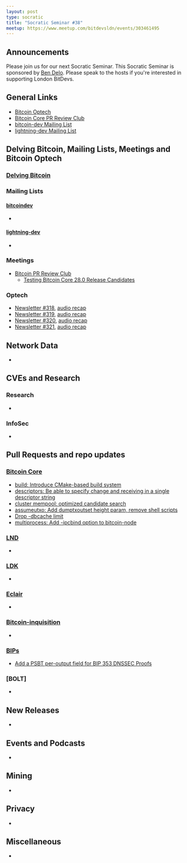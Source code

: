 ```yaml
---
layout: post
type: socratic
title: "Socratic Seminar #38"
meetup: https://www.meetup.com/bitdevsldn/events/303461495
---
```


## Announcements

Please join us for our next Socratic Seminar. This Socratic Seminar is sponsored by [Ben Delo](https://twitter.com/bendelo).
Please speak to the hosts if you're interested in supporting London BitDevs.

## General Links

* [Bitcoin Optech](https://bitcoinops.org)
* [Bitcoin Core PR Review Club](https://bitcoincore.reviews)
* [bitcoin-dev Mailing List](https://lists.linuxfoundation.org/pipermail/bitcoin-dev)
* [lightning-dev Mailing List](https://lists.linuxfoundation.org/pipermail/lightning-dev)

## Delving Bitcoin, Mailing Lists, Meetings and Bitcoin Optech
### [Delving Bitcoin](https://delvingbitcoin.org/)

### Mailing Lists
#### [bitcoindev](https://groups.google.com/g/bitcoindev)
-

#### [lightning-dev](https://lists.linuxfoundation.org/pipermail/lightning-dev)
-

### Meetings
- [Bitcoin PR Review Club](https://bitcoincore.reviews)
  - [Testing Bitcoin Core 28.0 Release Candidates](https://bitcoincore.reviews/v28-rc-testing)

### Optech
- [Newsletter #318](https://bitcoinops.org/en/newsletters/2024/08/30/), [audio recap](https://bitcoinops.org/en/podcast/2024/09/03/)
- [Newsletter #319](https://bitcoinops.org/en/newsletters/2024/09/06/), [audio recap](https://bitcoinops.org/en/podcast/2024/09/10/)
- [Newsletter #320](https://bitcoinops.org/en/newsletters/2024/09/13/), [audio recap](https://bitcoinops.org/en/podcast/2024/09/17/)
- [Newsletter #321](https://bitcoinops.org/en/newsletters/2024/09/20/), [audio recap](https://bitcoinops.org/en/podcast/2024/09/24/)

## Network Data
-

## CVEs and Research
### Research
-

### InfoSec
-

## Pull Requests and repo updates
### [Bitcoin Core](https://github.com/bitcoin/bitcoin)
<!--- Link to query merged PRs since YYYY-MM-DD sorted by descending activity: https://github.com/bitcoin/bitcoin/pulls?page=1&q=is%3Apr+is%3Aclosed+merged%3A%3EYYYY-MM-DD+sort%3Acomments-desc -->
- [build: Introduce CMake-based build system](https://github.com/bitcoin/bitcoin/pull/30454)
- [descriptors: Be able to specify change and receiving in a single descriptor string](https://github.com/bitcoin/bitcoin/pull/22838)
- [cluster mempool: optimized candidate search](https://github.com/bitcoin/bitcoin/pull/30286)
- [assumeutxo: Add dumptxoutset height param, remove shell scripts](https://github.com/bitcoin/bitcoin/pull/29553)
- [Drop -dbcache limit](https://github.com/bitcoin/bitcoin/pull/28358)
- [multiprocess: Add -ipcbind option to bitcoin-node](https://github.com/bitcoin/bitcoin/pull/30509)


### [LND](https://github.com/lightningnetwork/lnd)
-

### [LDK](https://github.com/lightningdevkit/rust-lightning)
-

### [Eclair](https://github.com/ACINQ/eclair)
-

### [Bitcoin-inquisition](https://github.com/bitcoin-inquisition/bitcoin)
-

### [BIPs](https://github.com/bitcoin/bips)
- [Add a PSBT per-output field for BIP 353 DNSSEC Proofs](https://github.com/bitcoin/bips/pull/1657)

### [BOLT]
-

## New Releases
-

## Events and Podcasts
-

## Mining
-

## Privacy
-

## Miscellaneous
-

